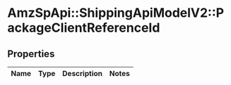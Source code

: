 # AmzSpApi::ShippingApiModelV2::PackageClientReferenceId

## Properties
Name | Type | Description | Notes
------------ | ------------- | ------------- | -------------


